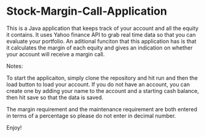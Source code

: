 # Stock-Margin-Call-Application

This is a Java application that keeps track of your account and all the equity it contains. 
It uses Yahoo finance API to grab real time data so that you can evaluate your portfolio. An aditional funciton that this application has is 
that it calculates the margin of each equity and gives an indication on whether your account will receive a margin call. 

Notes:

To start the applicaiton, simply clone the repository and hit run and then the load button to load your account. If you do not have 
an account, you can create one by adding 
your name to the account and a starting cash balance, then hit save so that the data is saved. 

The margin requirement and the maintenance requirement are both entered in terms of a percentage so please do not enter in decimal number.

Enjoy!
